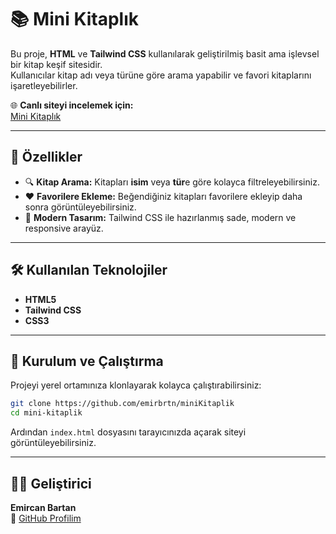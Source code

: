# 📚 Mini Kitaplık

Bu proje, **HTML** ve **Tailwind CSS** kullanılarak geliştirilmiş basit ama işlevsel bir kitap keşif sitesidir.  
Kullanıcılar kitap adı veya türüne göre arama yapabilir ve favori kitaplarını işaretleyebilirler.  

🌐 **Canlı siteyi incelemek için:**  
[Mini Kitaplık](https://mini-kitaplik-eosin.vercel.app/)

---

## 🧠 Özellikler

- 🔍 **Kitap Arama:** Kitapları **isim** veya **tür**e göre kolayca filtreleyebilirsiniz.  
- ❤️ **Favorilere Ekleme:** Beğendiğiniz kitapları favorilere ekleyip daha sonra görüntüleyebilirsiniz.  
- 🎨 **Modern Tasarım:** Tailwind CSS ile hazırlanmış sade, modern ve responsive arayüz.  

---

## 🛠️ Kullanılan Teknolojiler

- **HTML5**  
- **Tailwind CSS**  
- **CSS3**  

---

## 🚀 Kurulum ve Çalıştırma

Projeyi yerel ortamınıza klonlayarak kolayca çalıştırabilirsiniz:

```bash
git clone https://github.com/emirbrtn/miniKitaplik
cd mini-kitaplik
```

Ardından `index.html` dosyasını tarayıcınızda açarak siteyi görüntüleyebilirsiniz.

---

## 👨‍💻 Geliştirici

**Emircan Bartan**  
📧 [GitHub Profilim](https://github.com/emirbrtn)
